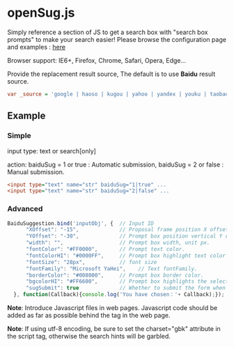 # openSug.js
Simply reference a section of JS to get a search box with "search box prompts" to make your search easier!
Please browse the configuration page and examples : [here](https://www.opensug.org/ "https://www.opensug.org/")

Browser support: IE6+, Firefox, Chrome, Safari, Opera, Edge...

Provide the replacement result source, The default is to use **Baidu** result source.
```ini
var _source = 'google | haoso | kugou | yahoo | yandex | youku | taobao ';
```
## Example
### Simple
input type: text or search[only]

action: baiduSug = 1 or true : Automatic submission, baiduSug = 2 or false : Manual submission.
```ini
<input type="text" name="str" baiduSug="1|true" ... 
<input type="text" name="str" baiduSug="2|false" ... 
```
### Advanced
```JavaScript
BaiduSuggestion.bind('inputObj', {  // Input ID
      "XOffset": "-15",             // Proposal frame position X offset, unit px.
      "YOffset": "-30",             // Prompt box position vertical Y offset, unit px.
      "width": "",                  // Prompt box width, unit px.
      "fontColor": "#FF0000",       // Prompt text color.
      "fontColorHI": "#0000FF",     // Prompt box highlight text color when selected.
      "fontSize": "28px",           // font size
      "fontFamily": "Microsoft YaHei",    // Text fontFamily.
      "borderColor": "#008000",     // Prompt box border color.
      "bgcolorHI": "#FF6600",       // Prompt box highlights the selected color.
      "sugSubmit": true             // Whether to submit the form when the entry in the prompt box is selected.
  }, function(Callback){console.log('You have chosen：'+ Callback);});
```

**Note**: Introduce Javascript files in web pages. Javascript code should be added as far as possible behind the tag in the web page.

**Note**: If using utf-8 encoding, be sure to set the charset="gbk" attribute in the script tag, otherwise the search hints will be garbled.
